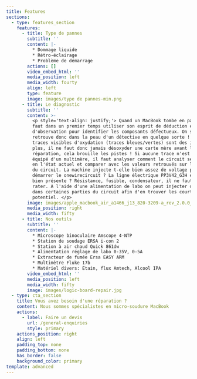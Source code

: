 ```yaml
---
title: Features
sections:
  - type: features_section
    features:
      - title: Type de pannes
        subtitle: ''
        content: |-
          * Dommage liquide
          * Rétro-éclairage
          * Problème de démarrage
        actions: []
        video_embed_html: ''
        media_position: left
        media_width: fourty
        align: left
        type: feature
        image: images/type de pannes-min.png
      - title: Le diagnostic
        subtitle: ''
        content: >-
          <p style='text-align: justify;'> Quand un MacBook tombe en panne, il
          faut dans un premier temps utiliser son esprit de déduction et
          d'observation pour identifier les composants défectueux. On se
          retrouve donc dans la peau d'un détective en quelque sorte ! Toutes
          traces visibles d'oxydation (traces bleues/vertes) sont des indices en
          plus, il ne faut donc jamais désoxyder une carte mère avant la
          réparation, cela brouille les pistes ! Si aucune trace n'est présente,
          équipé d'un multimère, il faut analyser comment le circuit se comporte
          en l'état actuel et comparer avec les valeurs retrouvés sur le schéma
          du circuit. La machine injecte t-elle bien assez de voltage pour
          démarrer le onewirecircuit ? La ligne électrique PP3V42_G3H est-elle
          bien présente ? Résistance, fusible, condensateur, il ne faut rien
          rater. A l'aide d'une alimentation de labo on peut injecter du voltage
          dans certaines parties du circuit afin d'en trouver les court-circuit
          potentiel. </p> 
        image: images/apple_macbook_air_a1466_j13_820-3209-a_rev_2.0.0_sch.pdf_2.png
        media_position: right
        media_width: fifty
      - title: Nos outils
        subtitle: ''
        content: |-
          * Microscope binoculaire Amscope 4-NTP 
          * Station de soudage ERSA i-con 2 
          * Station à air chaud Quick 861dw
          * Alimentation réglage de labo 0-35V, 0-5A
          * Extracteur de fumée Ersa EASY ARM 
          * Multimètre Fluke 17b 
          * Matériel divers: Etain, flux Amtech, Alcool IPA
        video_embed_html: ''
        media_position: left
        media_width: fifty
        image: images/logic-board-repair.jpg
  - type: cta_section
    title: Vous avez besoin d'une réparation ?
    content: Nous sommes spécialistes en micro-soudure MacBook
    actions:
      - label: Faire un devis
        url: /general-enquiries
        style: primary
    actions_position: right
    align: left
    padding_top: none
    padding_bottom: none
    has_border: false
    background_color: primary
template: advanced
---
```

